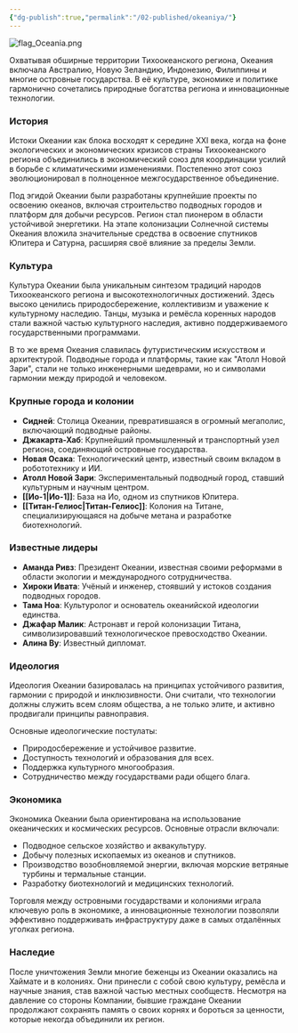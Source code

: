 ```yaml
---
{"dg-publish":true,"permalink":"/02-published/okeaniya/"}
---
```


![flag_Oceania.png](/img/user/09.%20files/flag_Oceania.png)

Охватывая обширные территории Тихоокеанского региона, Океания включала Австралию, Новую Зеландию, Индонезию, Филиппины и многие островные государства. В её культуре, экономике и политике гармонично сочетались природные богатства региона и инновационные технологии.

### История

Истоки Океании как блока восходят к середине XXI века, когда на фоне экологических и экономических кризисов страны Тихоокеанского региона объединились в экономический союз для координации усилий в борьбе с климатическими изменениями. Постепенно этот союз эволюционировал в полноценное межгосударственное объединение.

Под эгидой Океании были разработаны крупнейшие проекты по освоению океанов, включая строительство подводных городов и платформ для добычи ресурсов. Регион стал пионером в области устойчивой энергетики. На этапе колонизации Солнечной системы Океания вложила значительные средства в освоение спутников Юпитера и Сатурна, расширяя своё влияние за пределы Земли.

### Культура

Культура Океании была уникальным синтезом традиций народов Тихоокеанского региона и высокотехнологичных достижений. Здесь высоко ценились природосбережение, коллективизм и уважение к культурному наследию. Танцы, музыка и ремёсла коренных народов стали важной частью культурного наследия, активно поддерживаемого государственными программами.

В то же время Океания славилась футуристическим искусством и архитектурой. Подводные города и платформы, такие как "Атолл Новой Зари", стали не только инженерными шедеврами, но и символами гармонии между природой и человеком.

### Крупные города и колонии

- **Сидней**: Столица Океании, превратившаяся в огромный мегаполис, включающий подводные районы.
- **Джакарта-Хаб**: Крупнейший промышленный и транспортный узел региона, соединяющий островные государства.
- **Новая Осака**: Технологический центр, известный своим вкладом в робототехнику и ИИ.
- **Атолл Новой Зари**: Экспериментальный подводный город, ставший культурным и научным центром.
- **[[Ио-1\|Ио-1]]**: База на Ио, одном из спутников Юпитера.
- **[[Титан-Гелиос\|Титан-Гелиос]]**: Колония на Титане, специализирующаяся на добыче метана и разработке биотехнологий.

### Известные лидеры

- **Аманда Ривз**: Президент Океании, известная своими реформами в области экологии и международного сотрудничества.
- **Хироки Ивата**: Учёный и инженер, стоявший у истоков создания подводных городов.
- **Тама Ноа**: Культуролог и основатель океанийской идеологии единства.
- **Джафар Малик**: Астронавт и герой колонизации Титана, символизировавший технологическое превосходство Океании.
- **Алина Ву**: Известный дипломат.

### Идеология

Идеология Океании базировалась на принципах устойчивого развития, гармонии с природой и инклюзивности. Они считали, что технологии должны служить всем слоям общества, а не только элите, и активно продвигали принципы равноправия.

Основные идеологические постулаты:

- Природосбережение и устойчивое развитие.
- Доступность технологий и образования для всех.
- Поддержка культурного многообразия.
- Сотрудничество между государствами ради общего блага.

### Экономика

Экономика Океании была ориентирована на использование океанических и космических ресурсов. Основные отрасли включали:

- Подводное сельское хозяйство и аквакультуру.
- Добычу полезных ископаемых из океанов и спутников.
- Производство возобновляемой энергии, включая морские ветряные турбины и термальные станции.
- Разработку биотехнологий и медицинских технологий.

Торговля между островными государствами и колониями играла ключевую роль в экономике, а инновационные технологии позволяли эффективно поддерживать инфраструктуру даже в самых отдалённых уголках региона.

### Наследие

После уничтожения Земли многие беженцы из Океании оказались на Хаймате и в колониях. Они принесли с собой свою культуру, ремёсла и научные знания, став важной частью местных сообществ. Несмотря на давление со стороны Компании, бывшие граждане Океании продолжают сохранять память о своих корнях и бороться за ценности, которые некогда объединили их регион.